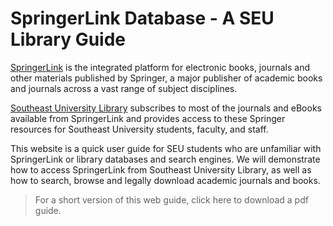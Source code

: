 # SpringerLink Database - A SEU Library Guide
[SpringerLink](https://link.springer.com/) is the integrated platform for electronic books, journals and other materials published by Springer, a major publisher of academic books and journals across a vast range of subject disciplines. 

[Southeast University Library](http://www.lib.seu.edu.cn/)  subscribes to most of the journals and eBooks available from SpringerLink and provides access to these Springer resources for Southeast University students, faculty, and staff.

This website is a quick user guide for SEU students who are unfamiliar with SpringerLink or library databases and search engines. We will demonstrate how to access SpringerLink from Southeast University Library, as well as how to search, browse and legally download academic journals and books.

> For a short version of this web guide, click here to download a pdf guide.